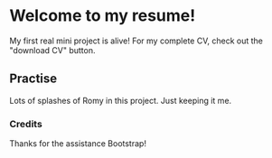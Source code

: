 # Welcome to my resume!
My first real mini project is alive!
For my complete CV, check out the "download CV" button.

## Practise
Lots of splashes of Romy in this project. 
Just keeping it me.

### Credits
Thanks for the assistance Bootstrap!